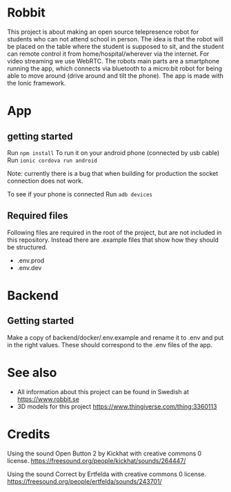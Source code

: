 # Robbit

This project is about making an open source telepresence robot for students who can not attend school in person. The idea is that the robot will be placed on the table where the student is supposed to sit, and the student can remote control it from home/hospital/wherever via the internet. For video streaming we use WebRTC. The robots main parts are a smartphone running the app, which connects via bluetooth to a micro:bit robot for being able to move around (drive around and tilt the phone). The app is made with the Ionic framework.

# App
## getting started
Run `npm install`
To run it on your android phone (connected by usb cable)
Run `ionic cordova run android`

Note: currently there is a bug that when building for production the socket connection does not work.

To see if your phone is connected
Run `adb devices`

## Required files

Following files are required in the root of the project, but are not included in this repository. Instead there are .example files that show how they should be structured.

* .env.prod
* .env.dev

# Backend

## Getting started
Make a copy of backend/docker/.env.example and rename it to .env and put in the right values. These should correspond to the .env files of the app. 


# See also

* All information about this project can be found in Swedish at https://www.robbit.se
* 3D models for this project https://www.thingiverse.com/thing:3360113

# Credits

Using the sound Open Button 2 by Kickhat with creative commons 0 license.
https://freesound.org/people/kickhat/sounds/264447/

Using the sound Correct by Ertfelda with creative commons 0 license.
https://freesound.org/people/ertfelda/sounds/243701/


